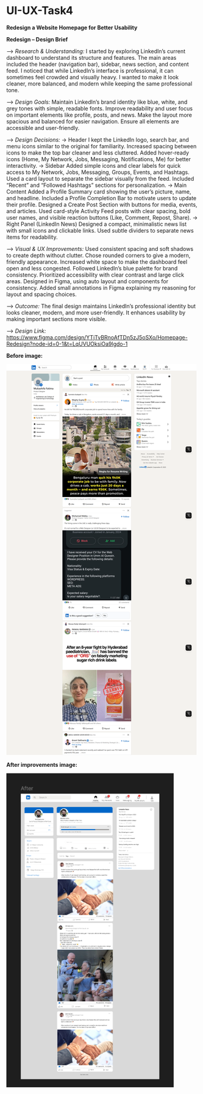 # UI-UX-Task4
**Redesign a Website Homepage for Better Usability**

**Redesign – Design Brief**

--> *Research & Understanding:*
I started by exploring LinkedIn’s current dashboard to understand its structure and features. The main areas included the header (navigation bar), sidebar, news section, and content feed.
I noticed that while LinkedIn’s interface is professional, it can sometimes feel crowded and visually heavy. I wanted to make it look cleaner, more balanced, and modern while keeping the same professional tone.

--> *Design Goals:*
Maintain LinkedIn’s brand identity like blue, white, and grey tones with simple, readable fonts.
Improve readability and user focus on important elements like profile, posts, and news.
Make the layout more spacious and balanced for easier navigation.
Ensure all elements are accessible and user-friendly.

--> *Design Decisions:*
-> Header
I kept the LinkedIn logo, search bar, and menu icons similar to the original for familiarity.
Increased spacing between icons to make the top bar cleaner and less cluttered.
Added hover-ready icons (Home, My Network, Jobs, Messaging, Notifications, Me) for better interactivity.
-> Sidebar
Added simple icons and clear labels for quick access to My Network, Jobs, Messaging, Groups, Events, and Hashtags.
Used a card layout to separate the sidebar visually from the feed.
Included “Recent” and “Followed Hashtags” sections for personalization.
-> Main Content
Added a Profile Summary card showing the user’s picture, name, and headline.
Included a Profile Completion Bar to motivate users to update their profile.
Designed a Create Post Section with buttons for media, events, and articles.
Used card-style Activity Feed posts with clear spacing, bold user names, and visible reaction buttons (Like, Comment, Repost, Share).
-> Right Panel (LinkedIn News)
Designed a compact, minimalistic news list with small icons and clickable links.
Used subtle dividers to separate news items for readability.

--> *Visual & UX Improvements:*
Used consistent spacing and soft shadows to create depth without clutter.
Chose rounded corners to give a modern, friendly appearance.
Increased white space to make the dashboard feel open and less congested.
Followed LinkedIn’s blue palette for brand consistency.
Prioritized accessibility with clear contrast and large click areas.
Designed in Figma, using auto layout and components for consistency.
Added small annotations in Figma explaining my reasoning for layout and spacing choices.

--> *Outcome:*
The final design maintains LinkedIn’s professional identity but looks cleaner, modern, and more user-friendly.
 It enhances usability by making important sections more visible.

--> *Design Link:* https://www.figma.com/design/YTjTvBRnoAfTDn5zJ5oSXo/Homepage-Redesign?node-id=0-1&t=LqUVUOksiOa9lgdo-1

**Before image:**

![image alt](https://github.com/MukashifaFatima/UI-UX-Task4/blob/main/Before.png?raw=true)


**After improvements image:**

![image alt](https://github.com/MukashifaFatima/UI-UX-Task4/blob/main/Screenshot%202025-10-24%20175622.png?raw=true)
